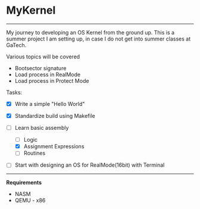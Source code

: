 # MyKernel
---

My journey to developing an OS Kernel from the ground up. This is a summer project I am setting up, in case I do not get into summer classes at GaTech.

Various topics will be covered

- Bootsector signature
- Load process in RealMode
- Load process in Protect Mode


Tasks:

- [x] Write a simple "Hello World"
- [x] Standardize build using Makefile
- [ ] Learn basic assembly
  - [ ] Logic
  - [x] Assignment Expressions
  - [ ] Routines
- [ ] Start with designing an OS for RealMode(16bit) with Terminal


---

**Requirements**
- NASM
- QEMU - x86


